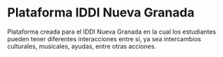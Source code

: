 # Plataforma IDDI Nueva Granada

Plataforma creada para el IDDI Nueva Granada en la cual los estudiantes pueden tener diferentes interacciones entre si, ya sea intercambios culturales, musicales, ayudas, entre otras acciones.
